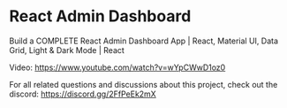 # React Admin Dashboard

Build a COMPLETE React Admin Dashboard App | React, Material UI, Data Grid, Light & Dark Mode | React

Video: https://www.youtube.com/watch?v=wYpCWwD1oz0

For all related questions and discussions about this project, check out the discord: https://discord.gg/2FfPeEk2mX
